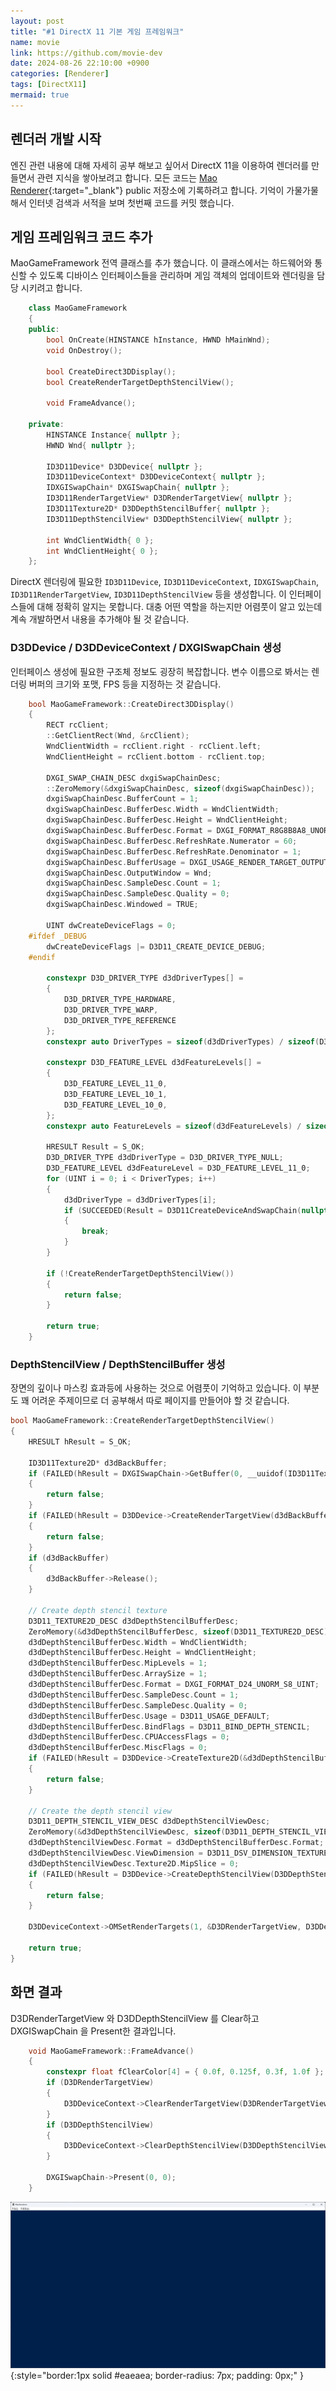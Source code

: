 ```yaml
---
layout: post
title: "#1 DirectX 11 기본 게임 프레임워크"
name: movie
link: https://github.com/movie-dev
date: 2024-08-26 22:10:00 +0900
categories: [Renderer]
tags: [DirectX11]
mermaid: true
---
```

## 렌더러 개발 시작
엔진 관련 내용에 대해 자세히 공부 해보고 싶어서 DirectX 11을 이용하여 렌더러를 만들면서 관련 지식을 쌓아보려고 합니다. 모든 코드는 [Mao Renderer](https://github.com/movie-dev/MaoRenderer){:target="_blank"} public 저장소에 기록하려고 합니다. 기억이 가물가물해서 인터넷 검색과 서적을 보며 첫번째 코드를 커밋 했습니다.

## 게임 프레임워크 코드 추가
MaoGameFramework 전역 클래스를 추가 했습니다. 이 클래스에서는 하드웨어와 통신할 수 있도록 디바이스 인터페이스들을 관리하며 게임 객체의 업데이트와 렌더링을 담당 시키려고 합니다.
```c++
	class MaoGameFramework
	{
	public:
		bool OnCreate(HINSTANCE hInstance, HWND hMainWnd);
		void OnDestroy();

		bool CreateDirect3DDisplay();
		bool CreateRenderTargetDepthStencilView();

		void FrameAdvance();

	private:
		HINSTANCE Instance{ nullptr };
		HWND Wnd{ nullptr };

		ID3D11Device* D3DDevice{ nullptr };
		ID3D11DeviceContext* D3DDeviceContext{ nullptr };
		IDXGISwapChain* DXGISwapChain{ nullptr };
		ID3D11RenderTargetView* D3DRenderTargetView{ nullptr };
		ID3D11Texture2D* D3DDepthStencilBuffer{ nullptr };
		ID3D11DepthStencilView* D3DDepthStencilView{ nullptr };

		int WndClientWidth{ 0 };
		int WndClientHeight{ 0 };
	};
```

DirectX 렌더링에 필요한 `ID3D11Device`, `ID3D11DeviceContext`, `IDXGISwapChain`, `ID3D11RenderTargetView`, `ID3D11DepthStencilView` 등을 생성합니다. 이 인터페이스들에 대해 정확히 알지는 못합니다. 대충 어떤 역할을 하는지만 어렴풋이 알고 있는데 계속 개발하면서 내용을 추가해야 될 것 같습니다. 

### D3DDevice / D3DDeviceContext / DXGISwapChain 생성
인터페이스 생성에 필요한 구조체 정보도 굉장히 복잡합니다. 변수 이름으로 봐서는 렌더링 버퍼의 크기와 포맷, FPS 등을 지정하는 것 같습니다.
```c++
	bool MaoGameFramework::CreateDirect3DDisplay()
	{
		RECT rcClient;
		::GetClientRect(Wnd, &rcClient);
		WndClientWidth = rcClient.right - rcClient.left;
		WndClientHeight = rcClient.bottom - rcClient.top;

		DXGI_SWAP_CHAIN_DESC dxgiSwapChainDesc;
		::ZeroMemory(&dxgiSwapChainDesc, sizeof(dxgiSwapChainDesc));
		dxgiSwapChainDesc.BufferCount = 1;
		dxgiSwapChainDesc.BufferDesc.Width = WndClientWidth;
		dxgiSwapChainDesc.BufferDesc.Height = WndClientHeight;
		dxgiSwapChainDesc.BufferDesc.Format = DXGI_FORMAT_R8G8B8A8_UNORM;
		dxgiSwapChainDesc.BufferDesc.RefreshRate.Numerator = 60;
		dxgiSwapChainDesc.BufferDesc.RefreshRate.Denominator = 1;
		dxgiSwapChainDesc.BufferUsage = DXGI_USAGE_RENDER_TARGET_OUTPUT;
		dxgiSwapChainDesc.OutputWindow = Wnd;
		dxgiSwapChainDesc.SampleDesc.Count = 1;
		dxgiSwapChainDesc.SampleDesc.Quality = 0;
		dxgiSwapChainDesc.Windowed = TRUE;

		UINT dwCreateDeviceFlags = 0;
	#ifdef _DEBUG
		dwCreateDeviceFlags |= D3D11_CREATE_DEVICE_DEBUG;
	#endif

		constexpr D3D_DRIVER_TYPE d3dDriverTypes[] =
		{
			D3D_DRIVER_TYPE_HARDWARE,
			D3D_DRIVER_TYPE_WARP,
			D3D_DRIVER_TYPE_REFERENCE
		};
		constexpr auto DriverTypes = sizeof(d3dDriverTypes) / sizeof(D3D_DRIVER_TYPE);

		constexpr D3D_FEATURE_LEVEL d3dFeatureLevels[] =
		{
			D3D_FEATURE_LEVEL_11_0,
			D3D_FEATURE_LEVEL_10_1,
			D3D_FEATURE_LEVEL_10_0,
		};
		constexpr auto FeatureLevels = sizeof(d3dFeatureLevels) / sizeof(D3D_FEATURE_LEVEL);

		HRESULT Result = S_OK;
		D3D_DRIVER_TYPE d3dDriverType = D3D_DRIVER_TYPE_NULL;
		D3D_FEATURE_LEVEL d3dFeatureLevel = D3D_FEATURE_LEVEL_11_0;
		for (UINT i = 0; i < DriverTypes; i++)
		{
			d3dDriverType = d3dDriverTypes[i];
			if (SUCCEEDED(Result = D3D11CreateDeviceAndSwapChain(nullptr, d3dDriverType, NULL, dwCreateDeviceFlags, d3dFeatureLevels, FeatureLevels, D3D11_SDK_VERSION, &dxgiSwapChainDesc, &DXGISwapChain, &D3DDevice, &d3dFeatureLevel, &D3DDeviceContext)))
			{
				break;
			}
		}

		if (!CreateRenderTargetDepthStencilView())
		{
			return false;
		}

		return true;
	}
```

### DepthStencilView / DepthStencilBuffer 생성
장면의 깊이나 마스킹 효과등에 사용하는 것으로 어렴풋이 기억하고 있습니다. 이 부분도 꽤 어려운 주제이므로 더 공부해서 따로 페이지를 만들어야 할 것 같습니다.
```c++
bool MaoGameFramework::CreateRenderTargetDepthStencilView()
{
	HRESULT hResult = S_OK;

	ID3D11Texture2D* d3dBackBuffer;
	if (FAILED(hResult = DXGISwapChain->GetBuffer(0, __uuidof(ID3D11Texture2D), reinterpret_cast<LPVOID *>(&d3dBackBuffer))))
	{
		return false;
	}
	if (FAILED(hResult = D3DDevice->CreateRenderTargetView(d3dBackBuffer, NULL, &D3DRenderTargetView)))
	{
		return false;
	}
	if (d3dBackBuffer)
	{
		d3dBackBuffer->Release();
	}
	
	// Create depth stencil texture
	D3D11_TEXTURE2D_DESC d3dDepthStencilBufferDesc;
	ZeroMemory(&d3dDepthStencilBufferDesc, sizeof(D3D11_TEXTURE2D_DESC));
	d3dDepthStencilBufferDesc.Width = WndClientWidth;
	d3dDepthStencilBufferDesc.Height = WndClientHeight;
	d3dDepthStencilBufferDesc.MipLevels = 1;
	d3dDepthStencilBufferDesc.ArraySize = 1;
	d3dDepthStencilBufferDesc.Format = DXGI_FORMAT_D24_UNORM_S8_UINT;
	d3dDepthStencilBufferDesc.SampleDesc.Count = 1;
	d3dDepthStencilBufferDesc.SampleDesc.Quality = 0;
	d3dDepthStencilBufferDesc.Usage = D3D11_USAGE_DEFAULT;
	d3dDepthStencilBufferDesc.BindFlags = D3D11_BIND_DEPTH_STENCIL;
	d3dDepthStencilBufferDesc.CPUAccessFlags = 0;
	d3dDepthStencilBufferDesc.MiscFlags = 0;
	if (FAILED(hResult = D3DDevice->CreateTexture2D(&d3dDepthStencilBufferDesc, NULL, &D3DDepthStencilBuffer)))
	{
		return false;
	}

	// Create the depth stencil view
	D3D11_DEPTH_STENCIL_VIEW_DESC d3dDepthStencilViewDesc;
	ZeroMemory(&d3dDepthStencilViewDesc, sizeof(D3D11_DEPTH_STENCIL_VIEW_DESC));
	d3dDepthStencilViewDesc.Format = d3dDepthStencilBufferDesc.Format;
	d3dDepthStencilViewDesc.ViewDimension = D3D11_DSV_DIMENSION_TEXTURE2D;
	d3dDepthStencilViewDesc.Texture2D.MipSlice = 0;
	if (FAILED(hResult = D3DDevice->CreateDepthStencilView(D3DDepthStencilBuffer, &d3dDepthStencilViewDesc, &D3DDepthStencilView)))
	{
		return false;
	}

	D3DDeviceContext->OMSetRenderTargets(1, &D3DRenderTargetView, D3DDepthStencilView);

	return true;
}
```

## 화면 결과
D3DRenderTargetView 와 D3DDepthStencilView 를 Clear하고 DXGISwapChain 을 Present한 결과입니다.
```c++
	void MaoGameFramework::FrameAdvance()
	{
		constexpr float fClearColor[4] = { 0.0f, 0.125f, 0.3f, 1.0f }; 
		if (D3DRenderTargetView)
		{
			D3DDeviceContext->ClearRenderTargetView(D3DRenderTargetView, fClearColor);
		}
		if (D3DDepthStencilView)
		{
			D3DDeviceContext->ClearDepthStencilView(D3DDepthStencilView, D3D11_CLEAR_DEPTH|D3D11_CLEAR_STENCIL, 1.0f, 0);
		}

		DXGISwapChain->Present(0, 0);
	}
```

![1_Renderer](/assets/img/1_renderer.png){:style="border:1px solid #eaeaea; border-radius: 7px; padding: 0px;" }